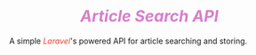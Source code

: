 <center>
<h1 style="color: #d87ecd;"><i>Article Search API</i></h1>
</center>

A simple <span style="color: #f03f31;">_Laravel_</span>'s powered API for article searching and storing.
